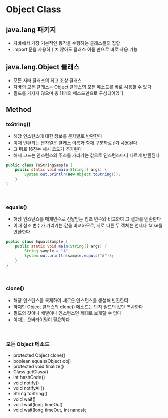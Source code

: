 # Object Class

## java.lang 패키지

* 자바에서 가장 기본적인 동작을 수행하는 클래스들의 집합
* import 문을 사용하ㅣㅈ 않아도 클래스 이름 만으로 바로 사용 가능

## java.lang.Object 클래스

* 모든 자바 클래스의 최고 조상 클래스
* 자바의 모든 클래스는 Object 클래스의 모든 메소드를 바로 사용할 수 있다
* 필드를 가지지 않으며 총 11개의 메소드만으로 구성되어있다

## Method

### toString()

* 해당 인스턴스에 대한 정보를 문자열로 반환한다
* 이때 반환되는 문자열은 클래스 이름과 함께 구분자로 `@`가 사용된다
* 그 뒤로 16진수 해시 코드가 추가된다
* 해시 코드는 인스턴스의 주소를 가리키는 값으로 인스턴스마다 다르게 반환된다

```java
public class ToStringSample {
    public static void main(String[] args) {
        System.out.println(new Object.toString());
    }
}
```

<br>

### equals()

* 해당 인스턴스를 매개변수로 전달받는 참조 변수와 비교화여 그 결과를 반환한다
* 이때 참조 변수가 가리키는 값을 비교하므로, 서로 다른 두 객체는 언제나 false를 반환한다

```java
public class EqualsSample {
    public static void main(String[] args) {
        String sample = "A";
        System.out.println(sample.eqauls("A"));
    }
}
```

<br>

### clone()

* 해당 인스턴스를 복제하여 새로운 인스턴스를 생성해 반환한다
* 하지만 Object 클래스의 clone() 메소드는 단지 필드의 값만 복사한다
* 필드의 갓이나 배열이나 인스턴스면 제대로 보게할 수 없다
* 이때는 오버라이딩이 필요하다

<br>

### 모든 Object 메소드

* protected Object clone()
* boolean equals(Object obj)
* protected void finalize()
* Class<T> getClass()
* int hashCode()
* void notify()
* void notifyAll()
* String toString()
* void wait()
* void wait(long timeOut)
* void wait(long timeOut, int nanos);